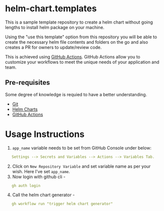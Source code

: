 # helm-chart.templates
This is a sample template repository to create a helm chart without going lengths to install helm package on your machine.

Using the "use this template" option from this repository you will be able to create the necessary helm file contents and folders on the go and also creates a PR for owners to update/review code.

This is achieved using [GitHub Actions](https://docs.github.com/en/actions). GitHub Actions allow you to customize your workflows to meet the unique needs of your application and team.

## **Pre-requisites**
Some degree of knowledge is requied to have a better understanding.
- [Git](https://git-scm.com/)
- [Helm Charts](https://github.com/bitnami/charts)
- [GitHub Actions](https://docs.github.com/en/actions)

# Usage Instructions
1. `app_name` variable needs to be set from GitHub Console under below: 
```yaml
   Settings --> Secrets and Variables --> Actions --> Variables Tab.
```
2. Click on `New Repository Variable` and set variable name as per your wish. Here I've set `app_name`.
3. Now login with github cli - 
```yaml 
   gh auth login
```
4. Call the helm chart generator - 
```yaml
   gh workflow run "trigger helm chart generator"
```